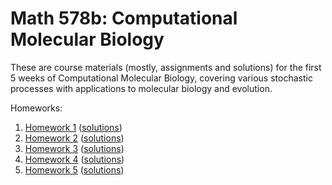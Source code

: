 Math 578b: Computational Molecular Biology
==========

These are course materials 
(mostly, assignments and solutions)
for the first 5 weeks of Computational Molecular Biology,
covering various stochastic processes with applications to molecular biology and evolution.

Homeworks:

1. [Homework 1](http://petrelharp.github.io/math578b/hw1.pdf) ([solutions](http://petrelharp.github.io/math578b/hw1.solutions.pdf))
2. [Homework 2](http://petrelharp.github.io/math578b/hw2.html) ([solutions](http://petrelharp.github.io/math578b/hw2.solutions.html))
3. [Homework 3](http://petrelharp.github.io/math578b/hw3.html) ([solutions](http://petrelharp.github.io/math578b/hw3.solutions.html))
4. [Homework 4](http://petrelharp.github.io/math578b/hw4.html) ([solutions](http://petrelharp.github.io/math578b/hw4.solutions.html))
5. [Homework 5](http://petrelharp.github.io/math578b/hw5.html) ([solutions](http://petrelharp.github.io/math578b/hw5.solutions.html))

